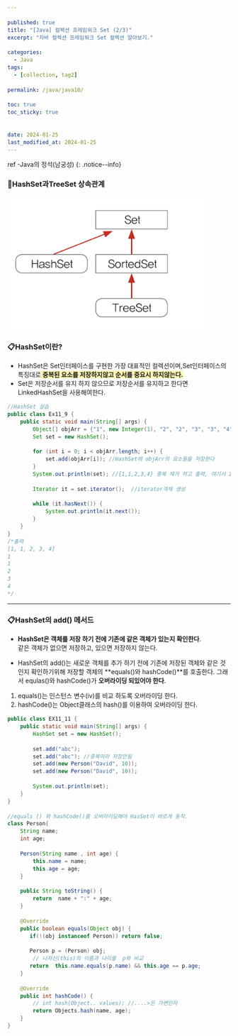 ```yaml
---

published: true
title: "[Java] 컬렉션 프레임워크 Set (2/3)"
excerpt: "자바 컬렉션 프레임워크 Set 컬렉션 알아보기."

categories:
  - Java
tags:
  - [collection, tag2]

permalink: /java/java10/

toc: true
toc_sticky: true


date: 2024-01-25
last_modified_at: 2024-01-25
---
```


ref -Java의 정석(남궁성) 
{: .notice--info}


### 📒HashSet과TreeSet 상속관계



![image description](/assets/images/hash.png)<br>


### 📋HashSet이란?
* HashSet은 Set인터페이스를 구현한 가장 대표적인 컬렉션이며,Set인터페이스의 특징대로<span style="background-color:#fff5b1"> **중복된 요소를 저장하지않고 순서를 중요시 하지않는다.**</span><br>
* Set은 저장순서를 유지 하지 않으므로 저장순서를 유지하고 한다면 LinkedHashSet을 사용해여한다.


```java
//HashSet 실습
public class Ex11_9 {
    public static void main(String[] args) {
        Object[] objArr = {"1", new Integer(1), "2", "2", "3", "3", "4", "4", "4"};
        Set set = new HashSet();

        for (int i = 0; i < objArr.length; i++) {
            set.add(objArr[i]); //HashSet에 objArr의 요소들을 저장한다
        }
        System.out.println(set); //{1,1,2,3,4} 중복 제거 하고 출력, 여기서 1은 문자열과,인터저 타입1이므로 서로 다르므로 같은 1이 두개 출력

        Iterator it = set.iterator();  //iterator객체 생성 

        while (it.hasNext()) {
            System.out.println(it.next());
        }
    }
}
/*출력
[1, 1, 2, 3, 4]
1
1
2
3
4
*/

```

---

### 📋HashSet의 add() 메서드
* **HashSet은 객체를 저장 하기 전에 기존에 같은 객체가 있는지 확인한다**. <br>
같은 객체가 없으면 저장하고, 있으면 저장하지 않는다.

* HashSet의 add()는 새로운 객체를 추가 하기 전에 기존에 저장된 객체와 같은 것인지 확인하기위해 저장할 객체의 **equals()와 hashCode()**를 호출한다.
그래서 equlas()와 hashCode()가 **오버라이딩 되있어야 한다**.
1. equals()는 인스턴스 변수(iv)를 비교 하도록 오버라이딩 한다.
2. hashCode()는 Object클래스의 hash()를 이용하여 오버라이딩 한다.


```java
public class EX11_11 {
    public static void main(String[] args) {
        HashSet set = new HashSet();

        set.add("abc");
        set.add("abc"); //중복이라 저장안됨
        set.add(new Person("David", 10));
        set.add(new Person("David", 10));

        System.out.println(set);
    }
}

//equals () 와 hashCode()를 오버라이딩해야 HasSet이 바르게 동작.
class Person{
    String name;
    int age;

    Person(String name , int age) {
        this.name = name;
        this.age = age;
    }

    public String toString() {
        return  name + ":" + age;
    }

    @Override
    public boolean equals(Object obj) {
       if(!(obj instanceof Person)) return false;

       Person p = (Person) obj;
        // 나자신(this)의 이름과 나이를  p와 비교
       return  this.name.equals(p.name) && this.age == p.age;
    }

    @Override
    public int hashCode() {
        // int hash(Object.. values); //....>은 가변인자
        return Objects.hash(name, age);
    }
}


```